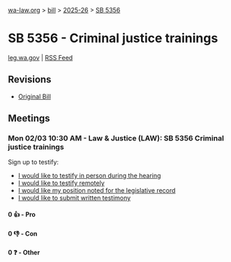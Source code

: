[wa-law.org](/) > [bill](/bill/) > [2025-26](/bill/2025-26/) > [SB 5356](/bill/2025-26/sb/5356/)

# SB 5356 - Criminal justice trainings
[leg.wa.gov](https://app.leg.wa.gov/billsummary?BillNumber=5356&Year=2025&Initiative=false) | [RSS Feed](./rss.xml)

## Revisions
* [Original Bill](1/)

## Meetings
### Mon 02/03 10:30 AM - Law & Justice (LAW): SB 5356 Criminal justice trainings
Sign up to testify:
* [I would like to testify in person during the hearing](https://app.leg.wa.gov/csi/Testifier/Add?chamber=House&mId=32623&aId=162391&caId=25288&tId=1)
* [I would like to testify remotely](https://app.leg.wa.gov/csi/Testifier/Add?chamber=House&mId=32623&aId=162391&caId=25288&tId=2)
* [I would like my position noted for the legislative record](https://app.leg.wa.gov/csi/Testifier/Add?chamber=House&mId=32623&aId=162391&caId=25288&tId=3)
* [I would like to submit written testimony](https://app.leg.wa.gov/csi/Testifier/Add?chamber=House&mId=32623&aId=162391&caId=25288&tId=4)

#### 0 👍 - Pro

#### 0 👎 - Con

#### 0 ❓ - Other
